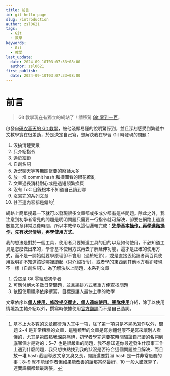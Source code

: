 ```yaml
---
title: 前言
id: git-hello-page
slug: /introduction
author: zsl0621
tags:
  - Git
  - 教學
keywords:
  - Git
  - 教學
last_update:
  date: 2024-09-10T03:07:33+08:00
  author: zsl0621
first_publish:
  date: 2024-09-10T03:07:33+08:00
---
```


# 前言

> Git 教學現在有獨立的網站了！請移駕 [Git 零到一百](https://zsl0621.cc/gitroad101/)。

啟發自[码农高天的 Git 教學](https://www.youtube.com/watch?v=uj8hjLyEBmU)，被他淺顯易懂的說明驚訝到，並且深刻感受到繁體中文教學實在很差勁，於是決定自己寫，想解決我在學習 Git 時發現的問題：

1. 沒搞清楚受眾
2. 只介紹指令
3. 過於細節
4. 自創名詞
5. 近況聊天等等無關緊要的廢話太多
6. 放一堆 commit hash 和擷圖看的眼花撩亂
7. 文章過長消耗耐心或是過短頻繁換頁
8. 沒有 ToC 目錄根本不知道自己讀到哪
9. 沒寫完的系列文章
10. 甚至連內容都是錯的[^note]

[^note]: 基本上大多數的文章都會落入其中一項，除了第一項只是不熟悉寫作以外，問題 2\~4 是非常糟糕的文章，這種類型的文章是寫身體健康不是寫來讓別人看懂的，尤其是第四點我深惡痛絕，初學者學完還要花時間驗證自己讀的名詞到底哪個才是對的；5\~7 也是很嚴重的問題，我不想知道你最近發生什麼事工作上遇到什麼問題，我只想快點找到我的狀況是否符合這個問題並且解決，而且放一堆 hash 截圖導致文章又臭又長，閱讀還要對照 hash 是一件非常愚蠢的事；8\~9 就不能怪作者但如果能改善的話那當然最好，10 一般人錯就算了，連賣課網都錯最誇張。

網路上簡單搜尋一下就可以發現很多文章都或多或少都有這些問題。除此之外，我注意到初學者常見的問題是明明問題只需要一行指令就可解決，卻要在網路上過濾數篇文章非常浪費時間，所以本教學以這個邏輯完成：<u>**先學基本操作，再學進階操作，先有狀況情境，再學使用方式**</u>。

我的想法是對於一個工具，使用者只要知道工具的目的以及如何使用，不必知道工具是怎麼做出來的，學會基本使用方式再去了解延伸功能，這才是正確的使用方式，而不是一開始就要學原理卻不會用（過於細節），或是直接丟給讀者兩百頁使用說明卻不知道該從哪裡讀起（只介紹指令），或者學的東西到其他地方看卻發現不一樣（自創名詞）。為了解決以上問題，本系列文章

1. 受眾是 Git 零經驗初學者
2. 可應付絕大多數日常問題，並且編排方式著重方便查找問題
3. 依照使用順序依序撰寫，目標是讓人最快上手的教學

文章依序以<u>**個人使用、修改提交歷史、個人遠端使用、團隊使用**</u>介紹，除了以使用情境為主軸介紹以外，撰寫時依據使用[官方翻譯](https://git-scm.com/book/zh/v2)而不是自己造詞。
